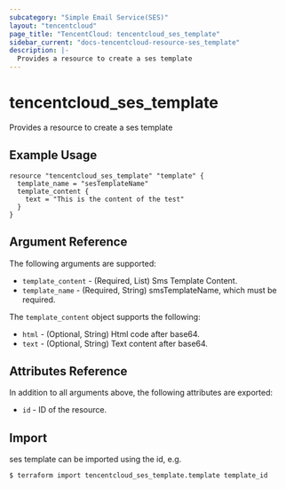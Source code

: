 ```yaml
---
subcategory: "Simple Email Service(SES)"
layout: "tencentcloud"
page_title: "TencentCloud: tencentcloud_ses_template"
sidebar_current: "docs-tencentcloud-resource-ses_template"
description: |-
  Provides a resource to create a ses template
---
```


# tencentcloud_ses_template

Provides a resource to create a ses template

## Example Usage

```hcl
resource "tencentcloud_ses_template" "template" {
  template_name = "sesTemplateName"
  template_content {
    text = "This is the content of the test"
  }
}
```

## Argument Reference

The following arguments are supported:

* `template_content` - (Required, List) Sms Template Content.
* `template_name` - (Required, String) smsTemplateName, which must be required.

The `template_content` object supports the following:

* `html` - (Optional, String) Html code after base64.
* `text` - (Optional, String) Text content after base64.

## Attributes Reference

In addition to all arguments above, the following attributes are exported:

* `id` - ID of the resource.



## Import

ses template can be imported using the id, e.g.
```
$ terraform import tencentcloud_ses_template.template template_id
```

